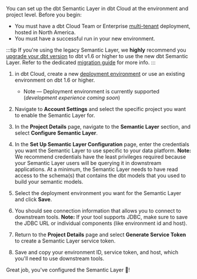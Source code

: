 You can set up the dbt Semantic Layer in dbt Cloud at the environment and project level. Before you begin:
- You must have a dbt Cloud Team or Enterprise [multi-tenant](/docs/cloud/about-cloud/regions-ip-addresses) deployment, hosted in North America. 
- You must have a successful run in your new environment.

:::tip
If you're using the legacy Semantic Layer, we **highly** recommend you [upgrade your dbt version](/docs/dbt-versions/upgrade-core-in-cloud) to dbt v1.6 or higher to use the new dbt Semantic Layer. Refer to the dedicated [migration guide](/guides/migration/sl-migration) for more info.
:::

1. in dbt Cloud, create a new [deployment environment](/docs/deploy/deploy-environments#create-a-deployment-environment) or use an existing environment on dbt 1.6 or higher.
    * Note &mdash; Deployment environment is currently supported (_development experience coming soon_)

2. Navigate to **Account Settings** and select the specific project you want to enable the Semantic Layer for.

3. In the **Project Details** page, navigate to the **Semantic Layer** section, and select **Configure Semantic Layer**.

<Lightbox src="/img/docs/dbt-cloud/semantic-layer/sl-initial-page.jpg" width="60%" title="Semantic Layer section in the Project Details page"/>

4. In the **Set Up Semantic Layer Configuration** page, enter the credentials you want the Semantic Layer to use specific to your data platform. 
**Note:** We recommend credentials have the least privileges required because your Semantic Layer users will be querying it in downstream applications. At a minimum, the Semantic Layer needs to have read access to the schema(s) that contains the dbt models that you used to build your semantic models.

5. Select the deployment environment you want for the Semantic Layer and click **Save**.

<Lightbox src="/img/docs/dbt-cloud/semantic-layer/sl-configure-sl.jpg" width="50%" title="To set up your Semantic Layer configuration, enter your credentials and select the deployment environment. This example selects a deployment environment named 'Production.'"/>

6. You should see connection information that allows you to connect to downstream tools. 
**Note:** If your tool supports JDBC, make sure to save the JDBC URL or individual components (like environment id and host). <!--If it uses the Semantic Layer GraphQL API, save the GraphQL API host information instead.-->

7. Return to the **Project Details** page and select **Generate Service Token** to create a Semantic Layer service token. 

8. Save and copy your environment ID, service token, and host, which you'll need to use downstream tools.

Great job, you've configured the Semantic Layer 🎉! 

